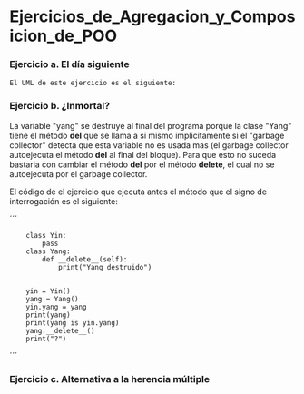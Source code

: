 # Ejercicios_de_Agregacion_y_Composicion_de_POO

### Ejercicio a. El día siguiente


    El UML de este ejercicio es el siguiente:

    


### Ejercicio b. ¿Inmortal?


La variable "yang" se destruye al final del programa porque la clase "Yang" tiene el método 
__del__ que se llama a si mismo implicitamente si el "garbage collector" detecta que esta variable
no es usada mas (el garbage collector autoejecuta el método __del__ al final del 
bloque). Para que esto no suceda bastaria con cambiar el método __del__ por el método
 __delete__, el cual no se autoejecuta por el garbage collector.

 El código de el ejercicio que ejecuta antes el método que el signo de interrogación es el
 siguiente:
     
´´´

        class Yin: 
            pass 
        class Yang: 
            def __delete__(self): 
                print("Yang destruido") 


        yin = Yin() 
        yang = Yang() 
        yin.yang = yang 
        print(yang)
        print(yang is yin.yang) 
        yang.__delete__()
        print("?")
´´´


### Ejercicio c. Alternativa a la herencia múltiple
